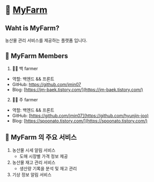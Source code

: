 # 🌽 [MyFarm]([https://www.notion.so/MyFarm-bcf01ee87dc24a9e9652cdc9f1f3eb8f?pvs=4](https://quark-trust-668.notion.site/MyFarm-bcf01ee87dc24a9e9652cdc9f1f3eb8f?pvs=4))

## Waht is MyFarm?
농산물 관리 서비스를 제공하는 플랫폼 입니다.


## 🌽 MyFarm Members
1. 👨‍🌾 백 farmer
- 역할: 백엔드 && 프론트
- GitHub: https://github.com/jmin07
- Blog: [https://jm-baek.tistory.com/](https://jm-baek.tistory.com/)
  
2. 👩‍🌾 주 farmer
- 역할: 백엔드 && 프론트
- GitHub: [https://github.com/jmin07](https://github.com/hyunjin-joo)
- Blog: [https://spoonato.tistory.com/](https://spoonato.tistory.com/)


## 🌽 MyFarm 의 주요 서비스
1. 농산물 시세 알림 서비스
   - 도매 시장별 가격 정보 제공
2. 농산물 재고 관리 서비스
   - 생산량 기록을 분석 및 재고 관리
3. 기상 정보 알림 서비스
